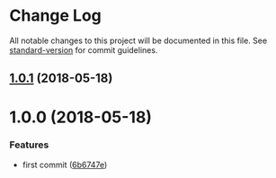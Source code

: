 # Change Log

All notable changes to this project will be documented in this file. See [standard-version](https://github.com/conventional-changelog/standard-version) for commit guidelines.

<a name="1.0.1"></a>
## [1.0.1](https://github.com/fjc0k/svg-to-symbol-loader/compare/v1.0.0...v1.0.1) (2018-05-18)



<a name="1.0.0"></a>
# 1.0.0 (2018-05-18)


### Features

* first commit ([6b6747e](https://github.com/fjc0k/svg-to-symbol-loader/commit/6b6747e))
